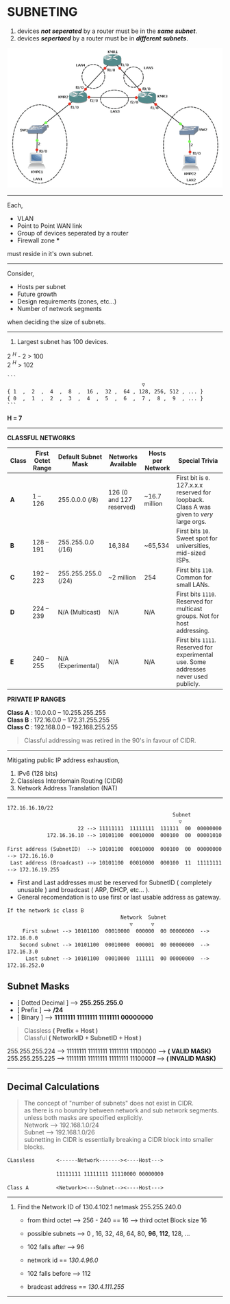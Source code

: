 # SUBNETING

1. devices ***not seperated*** by a router must be in the ***same subnet***.
2. devices ***sepertaed*** by a router must be in ***different subnets***.

![SUB](/images/subnets.png)

---

Each,
- VLAN
- Point to Point WAN link
- Group of devices seperated by a router
- Firewall zone **\***

must reside in it's own subnet.

---

Consider,
- Hosts per subnet
- Future growth
- Design requirements (zones, etc...)
- Number of network segments

when deciding the size of subnets.

---

1. Largest subnet has 100 devices.

2 $^{H}$ - 2 > 100\
2 $^{H}$ > 102

    ```
                                                ▽
    { 1  ,  2  ,  4  ,  8  ,  16 ,  32 ,  64 , 128, 256, 512 , ... }
    { 0  ,  1  ,  2  ,  3  ,  4  ,  5  ,  6  ,  7 ,  8 ,  9  , ... }
    ```

**H = 7**

---

**CLASSFUL NETWORKS**

| **Class** | **First Octet Range** | **Default Subnet Mask** | **Networks Available**   | **Hosts per Network**    | **Special Trivia**                                                                         |
| --------- | --------------------- | ----------------------- | ------------------------ | ------------------------ | ------------------------------------------------------------------------------------------ |
| **A**     | 1 – 126               | 255.0.0.0 (/8)          | 126 (0 and 127 reserved) | ~16.7 million            | First bit is `0`. 127.x.x.x reserved for loopback. Class A was given to *very* large orgs. |
| **B**     | 128 – 191             | 255.255.0.0 (/16)       | 16,384                   | ~65,534                  | First bits `10`. Sweet spot for universities, mid-sized ISPs.                              |
| **C**     | 192 – 223             | 255.255.255.0 (/24)     | ~2 million               | 254                      | First bits `110`. Common for small LANs.                                                   |
| **D**     | 224 – 239             | N/A (Multicast)         | N/A                      | N/A                      | First bits `1110`. Reserved for multicast groups. Not for host addressing.                 |
| **E**     | 240 – 255             | N/A (Experimental)      | N/A                      | N/A                      | First bits `1111`. Reserved for experimental use. Some addresses never used publicly.      |

**PRIVATE IP RANGES**

**Class A** : 10.0.0.0 – 10.255.255.255\
**Class B** : 172.16.0.0 – 172.31.255.255\
**Class C** : 192.168.0.0 – 192.168.255.255

> Classful addressing was retired in the 90's in favour of CIDR.

---

Mitigating public IP address exhaustion,
1. IPv6 (128 bits)
2. Classless Interdomain Routing (CIDR)
3. Network Address Translation (NAT)

---

```
172.16.16.10/22
                                                      Subnet
                                                        ▽
                       22 --> 11111111  11111111  111111  00  00000000
             172.16.16.10 --> 10101100  00010000  000100  00  00001010

First address (SubnetID)  --> 10101100  00010000  000100  00  00000000  --> 172.16.16.0
 Last address (Broadcast) --> 10101100  00010000  000100  11  11111111  --> 172.16.19.255
```

* First and Last addresses must be reserved for SubnetID ( completely unusable ) and broadcast ( ARP, DHCP, etc... ).
* General recomendation is to use first or last usable address as gateway.

```
If the network ic class B
                                     Network  Subnet
                                        ▽      ▽
     First subnet --> 10101100  00010000  000000  00 00000000  --> 172.16.0.0
    Second subnet --> 10101100  00010000  000001  00 00000000  --> 172.16.3.0
      Last subnet --> 10101100  00010000  111111  00 00000000  --> 172.16.252.0
```

## Subnet Masks

- [ Dotted Decimal ] --> **255.255.255.0**
- [ Prefix ] --> **/24**
- [ Binary ] --> **11111111 11111111 11111111 00000000**

> Classless **( Prefix + Host )**\
> Classful **( NetworkID + SubnetID + Host )**

255.255.255.224  -->  11111111 11111111 11111111 11100000  --> **( VALID MASK)**\
255.255.255.225  -->  11111111 11111111 11111111 1110000***1***  --> **( INVALID MASK)**

---

## Decimal Calculations

> The concept of "number of subnets" does not exist in CIDR.\
> as there is no boundry between network and sub network segments.\
> unless both masks are specified explicitly.\
> Network --> 192.168.1.0/24\
> Subnet --> 192.168.1.0/26\
> subnetting in CIDR is essentially breaking a CIDR block into smaller blocks.

```
CLassless       <------Network-------><----Host--->

                11111111 11111111 11110000 00000000

Class A         <Network><---Subnet--><----Host--->
```

---

1. Find the Network ID of 130.4.102.1 netmask 255.255.240.0

    - from third octet --> 256 - 240 == 16 --> third octet Block size 16

    - possible subnets --> 0 , 16, 32, 48, 64, 80, **96**, **112**, 128, ...

    - 102 falls after --> 96

    - network id == *130.4.96.0*

    - 102 falls before --> 112

    - bradcast address == *130.4.111.255*

---
